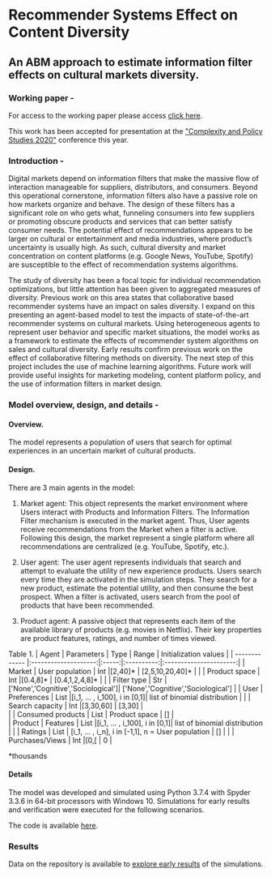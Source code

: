 # Recommender Systems Effect on Content Diversity
## An ABM approach to estimate information filter effects on cultural markets diversity.


### Working paper -


For access to the working paper please access [click here](https://www.academia.edu/s/d3a52c44aa).


This work has been accepted for presentation at the ["Complexity and Policy Studies 2020"](https://www.caps-conference.org/)
conference this year. 


### Introduction - 
Digital markets depend on information filters that make the massive flow of interaction manageable for suppliers, distributors, and consumers. Beyond this operational cornerstone, information filters also have a passive role on how markets organize and behave. The design of these filters has a significant role on who gets what, funneling consumers into few suppliers or promoting obscure products and services that can better satisfy consumer needs. The potential effect of recommendations appears to be larger on cultural or entertainment and media industries, where product’s uncertainty is usually high. As such, cultural diversity and market concentration on content platforms (e.g. Google News, YouTube, Spotify) are susceptible to the effect of recommendation systems algorithms. 


The study of diversity has been a focal topic for individual recommendation optimizations, but little attention has been given to aggregated measures of diversity. Previous work on this area states that collaborative based recommender systems have an impact on sales diversity. I expand on this presenting an agent-based model to test the impacts of state-of-the-art recommender systems on cultural markets. Using heterogeneous agents to represent user behavior and specific market situations, the model works as a framework to estimate the effects of recommender system algorithms on sales and cultural diversity. Early results confirm previous work on the effect of collaborative filtering methods on diversity. The next step of this project includes the use of machine learning algorithms. Future work will provide useful insights for marketing modeling, content platform policy, and the use of information filters in market design. 


### Model overview, design, and details -

#### Overview.
The model represents a population of users that search for optimal experiences in an uncertain market of cultural products. 

#### Design.
There are 3 main agents in the model:

1. Market agent:
This object represents the market environment where Users interact with Products and Information Filters. The Information Filter mechanism is executed in the market agent. Thus, User agents receive recommendations from the Market when a filter is active. Following this design, the market represent a single platform where all recommendations are centralized (e.g. YouTube, Spotify, etc.).

2. User agent:
The user agent represents individuals that search and attempt to evaluate the utility of new experience products. Users search every time they are activated in the simulation steps. They search for a new product, estimate the potential utility, and then consume the best prospect. When a filter is activated, users search from the pool of products that have been recommended.

3. Product agent: 
A passive object that represents each item of the available library of products (e.g. movies in Netflix). Their key properties are product features, ratings, and number of times viewed.

Table 1.
| Agent         | Parameters           | Type  |  Range     |  Initialization values |
| ------------- |:--------------------:|:-----:|:----------:|:----------------------:|
| Market        | User population      | Int   |[2,40]*     |    [2,5,10,20,40]*     |
|               | Product space        | Int   |[0.4,8]*    |    [0.4,1,2,4,8]*      |
|               | Filter type          | Str   |['None','Cognitive','Sociological']|   ['None','Cognitive','Sociological'] |
| User          | Preferences          | List  |[i_1, ... , i_100], i in [0,1]|   list of binomial distribution |
|               | Search capacity      | Int   |[3,30,60]   |    [3,30]             |     
|               | Consumed products    | List  | Product space   |    []             |  
| Product       | Features             | List  |[i_1, ... , i_100], i in [0,1]|   list of binomial distribution |
|               | Ratings              | List  | [i_1, ... , i_n], i in [-1,1], n = User population   |    []             |
|               | Purchases/Views      | Int   |[0,[   |    0             | 



*thousands 


#### Details

The model was developed and simulated using Python 3.7.4 with Spyder 3.3.6 in 64-bit processors with Windows 10.
Simulations for early results and verification were executed for the following scenarios.

The code is available [here](https://github.com/Andrelhu/Diversity-on-RecSys/RecSys_ABM_Model.py).

### Results

Data on the repository is available to [explore early results](https://github.com/Andrelhu/Diversity-on-RecSys/SimResults) of the simulations.
